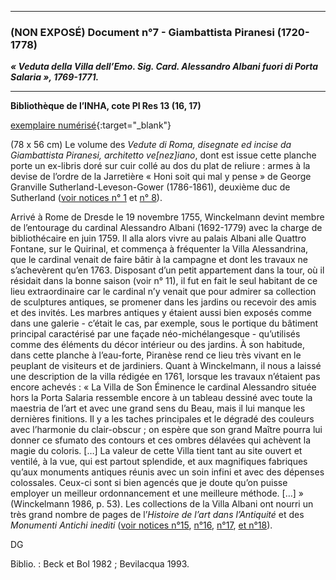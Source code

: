 ***
### **(NON EXPOSÉ) Document n°7 - Giambattista Piranesi (1720-1778)**
**_« Veduta della Villa dell’Emo. Sig. Card. Alessandro Albani fuori di Porta Salaria », 1769-1771._**

-------------------------

**Bibliothèque de l’INHA, cote Pl Res 13 (16, 17)**

[exemplaire numérisé](http://bibliotheque.inha.fr/iguana/www.main.cls?surl=search#RecordId=1.312886){:target="_blank"}

(78 x 56 cm)
Le volume des _Vedute di Roma, disegnate ed incise da Giambattista Piranesi, architetto ve[nez]iano_, dont est issue cette planche porte un ex-libris doré sur cuir collé au dos du plat de reliure : armes à la devise de l’ordre de la Jarretière « Honi soit qui mal y pense » de George Granville Sutherland-Leveson-Gower (1786-1861), deuxième duc de Sutherland ([voir notices n° 1](./document1.md) et [n° 8](./document8.md)).

Arrivé à Rome de Dresde le 19 novembre 1755, Winckelmann devint membre de l’entourage du cardinal Alessandro Albani (1692-1779) avec la charge de bibliothécaire en juin 1759. Il alla alors vivre au palais Albani alle Quattro Fontane, sur le Quirinal, et commença à fréquenter la Villa Alessandrina, que le cardinal venait de faire bâtir à la campagne et dont les travaux ne s’achevèrent qu’en 1763. Disposant d’un petit appartement dans la tour, où il résidait dans la bonne saison (voir n° 11), il fut en fait le seul habitant de ce lieu extraordinaire car le cardinal n’y venait que pour admirer sa collection de sculptures antiques, se promener dans les jardins ou recevoir des amis et des invités. Les  marbres antiques y étaient aussi bien exposés comme dans une galerie - c’était le cas, par exemple, sous le portique du bâtiment principal caractérisé par une façade néo-michélangesque - qu’utilisés comme des éléments du décor intérieur ou des jardins. À son habitude, dans cette planche à l’eau-forte, Piranèse rend ce lieu très vivant en le peuplant de visiteurs et de jardiniers. Quant à Winckelmann, il nous a laissé une description de la villa rédigée en 1761, lorsque les travaux n’étaient pas encore achevés : « La Villa de Son Éminence le cardinal Alessandro située hors la Porta Salaria ressemble encore à un tableau dessiné avec toute la maestria de l’art et avec une grand sens du Beau, mais il lui manque les dernières finitions. Il y a les taches principales et le dégradé des couleurs avec l’harmonie du clair-obscur ; on espère que son grand Maître pourra lui donner ce sfumato des contours et ces ombres délavées qui achèvent la magie du coloris. […] La valeur de cette Villa tient tant au site ouvert et ventilé, à la vue, qui est partout splendide, et aux magnifiques fabriques qu’aux monuments antiques réunis avec un soin infini et avec des dépenses colossales. Ceux-ci sont si bien agencés que je doute qu’on puisse employer un meilleur ordonnancement et une meilleure méthode. […] » (Winckelmann 1986, p. 53). Les collections de la Villa Albani ont nourri un très grand nombre de pages de l’_Histoire de l’art dans l’Antiquité_ et des _Monumenti Antichi inediti_ ([voir notices n°15](./document15.md), [n°16](./document16.md), [n°17](./document17.md), [et n°18](./document18.md)).

DG

Biblio. : Beck et Bol 1982 ; Bevilacqua 1993.

